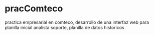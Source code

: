 # pracComteco
practica empresarial en comteco, desarrollo de una interfaz web para planilla inicial analista soporte, planilla de datos historicos
